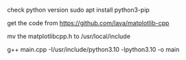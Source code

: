 check python version
sudo apt install python3-pip

get the code from https://github.com/lava/matplotlib-cpp

mv the matplotlibcpp.h to /usr/local/include

g++ main.cpp -I/usr/include/python3.10 -lpython3.10 -o main